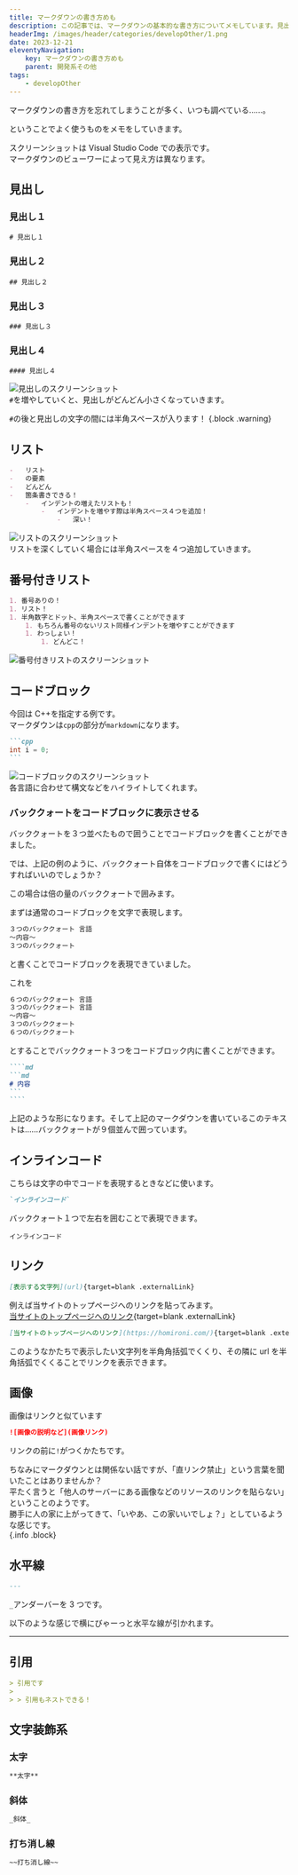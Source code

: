 ```yaml
---
title: マークダウンの書き方めも
description: この記事では、マークダウンの基本的な書き方についてメモしています。見出しやリスト、コードブロック、リンク、画像などの記法を具体的な例と共に紹介し、よく使用するマークダウンを紹介しています。
headerImg: /images/header/categories/developOther/1.png
date: 2023-12-21
eleventyNavigation:
    key: マークダウンの書き方めも
    parent: 開発系その他
tags:
    - developOther
---
```


マークダウンの書き方を忘れてしまうことが多く、いつも調べている……。

ということでよく使うものをメモをしていきます。

スクリーンショットは Visual Studio Code での表示です。  
マークダウンのビューワーによって見え方は異なります。

## 見出し

### 見出し１

```text
# 見出し１
```

### 見出し２

```text
## 見出し２
```

### 見出し３

```text
### 見出し３
```

### 見出し４

```text
#### 見出し４
```

![見出しのスクリーンショット](/images/articleImages/categories/developOther/1/markdownMidasi.png)  
`#`を増やしていくと、見出しがどんどん小さくなっていきます。

`#`の後と見出しの文字の間には半角スペースが入ります！
{.block .warning}

## リスト

```md
-   リスト
-   の要素
-   どんどん
-   箇条書きできる！
    -   インデントの増えたリストも！
        -   インデントを増やす際は半角スペース４つを追加！
            -   深い！
```

![リストのスクリーンショット](/images/articleImages/categories/developOther/1/markdownList.png)  
リストを深くしていく場合には半角スペースを４つ追加していきます。

## 番号付きリスト

```md
1. 番号ありの！
1. リスト！
1. 半角数字とドット、半角スペースで書くことができます
    1. もちろん番号のないリスト同様インデントを増やすことができます
    1. わっしょい！
        1. どんどこ！
```

![番号付きリストのスクリーンショット](/images/articleImages/categories/developOther/1/markdownListWithNumber.png)

## コードブロック

今回は C++を指定する例です。  
マークダウンは`cpp`の部分が`markdown`になります。

````md
```cpp
int i = 0;
```
````

![コードブロックのスクリーンショット](/images/articleImages/categories/developOther/1/markdownCodeBlock.png)  
各言語に合わせて構文などをハイライトしてくれます。

### バッククォートをコードブロックに表示させる

バッククォートを３つ並べたもので囲うことでコードブロックを書くことができました。

では、上記の例のように、バッククォート自体をコードブロックで書くにはどうすればいいのでしょうか？

この場合は倍の量のバッククォートで囲みます。

まずは通常のコードブロックを文字で表現します。

```md
３つのバッククォート 言語
～内容～
３つのバッククォート
```

と書くことでコードブロックを表現できていました。

これを

```md
６つのバッククォート 言語
３つのバッククォート 言語
～内容～
３つのバッククォート
６つのバッククォート
```

とすることでバッククォート３つをコードブロック内に書くことができます。

`````md
````md
```md
# 内容
```
````
`````

上記のような形になります。そして上記のマークダウンを書いているこのテキストは……バッククォートが９個並んで囲っています。

## インラインコード

こちらは文字の中でコードを表現するときなどに使います。

```md
`インラインコード`
```

バッククォート１つで左右を囲むことで表現できます。

`インラインコード`

## リンク

```md
[表示する文字列](url){target=blank .externalLink}
```

例えば当サイトのトップページへのリンクを貼ってみます。  
[当サイトのトップページへのリンク](https://homironi.com/){target=blank .externalLink}

```md
[当サイトのトップページへのリンク](https://homironi.com/){target=blank .externalLink}
```

このようなかたちで表示したい文字列を半角角括弧でくくり、その隣に url を半角括弧でくくることでリンクを表示できます。

## 画像

画像はリンクと似ています

```md
![画像の説明など](画像リンク)
```

リンクの前に`!`がつくかたちです。

ちなみにマークダウンとは関係ない話ですが、「直リンク禁止」という言葉を聞いたことはありませんか？  
平たく言うと「他人のサーバーにある画像などのリソースのリンクを貼らない」ということのようです。  
勝手に人の家に上がってきて、「いやあ、この家いいでしょ？」としているような感じです。  
{.info .block}

## 水平線

```md
---
```

`_`アンダーバーを 3 つです。

以下のような感じで横にびゃーっと水平な線が引かれます。

---

## 引用

```md
> 引用です
>
> > 引用もネストできる！
```

## 文字装飾系

### 太字

```md
**太字**
```

### 斜体

```md
_斜体_
```

### 打ち消し線

```md
~~打ち消し線~~
```
